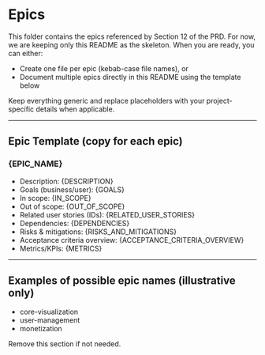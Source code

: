 # Epics

This folder contains the epics referenced by Section 12 of the PRD. For now, we are keeping only this README as the skeleton. When you are ready, you can either:

- Create one file per epic (kebab-case file names), or
- Document multiple epics directly in this README using the template below

Keep everything generic and replace placeholders with your project-specific details when applicable.

---

## Epic Template (copy for each epic)

### {EPIC_NAME}

- Description: {DESCRIPTION}
- Goals (business/user): {GOALS}
- In scope: {IN_SCOPE}
- Out of scope: {OUT_OF_SCOPE}
- Related user stories (IDs): {RELATED_USER_STORIES}
- Dependencies: {DEPENDENCIES}
- Risks & mitigations: {RISKS_AND_MITIGATIONS}
- Acceptance criteria overview: {ACCEPTANCE_CRITERIA_OVERVIEW}
- Metrics/KPIs: {METRICS}

---

## Examples of possible epic names (illustrative only)

- core-visualization
- user-management
- monetization

Remove this section if not needed.

